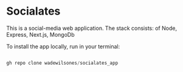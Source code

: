 # Socialates

This is a social-media web application. The stack consists: of Node, Express, Next.js, MongoDb

To install the app locally, run in your terminal:

```js

gh repo clone wadewilsones/socialates_app

```

